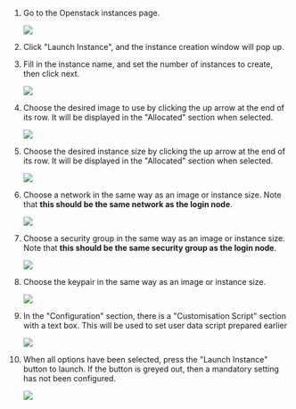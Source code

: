 
1. Go to the Openstack instances page.

    ![](img/openstack_instances.png)

1. Click "Launch Instance", and the instance creation window will pop up.

1. Fill in the instance name, and set the number of instances to create, then click next.

    ![](img/openstack_instance_details_count2.png)

1. Choose the desired image to use by clicking the up arrow at the end of its row. It will be displayed in the "Allocated" section when selected.

    ![](img/openstack_instance_source.png)

1. Choose the desired instance size by clicking the up arrow at the end of its row. It will be displayed in the "Allocated" section when selected.

    ![](img/openstack_instance_flavours.png)

1. Choose a network in the same way as an image or instance size. Note that **this should be the same network as the login node**.

    ![](img/openstack_instance_network.png)

1. Choose a security group in the same way as an image or instance size. Note that **this should be the same security group as the login node**.

    ![](img/openstack_instance_security.png)

1. Choose the keypair in the same way as an image or instance size.

    ![](img/openstack_instance_keypair.png)

1. In the "Configuration" section, there is a "Customisation Script" section with a text box. This will be used to set user data script prepared earlier

    ![](img/openstack_instance_configuration.png)

1. When all options have been selected, press the "Launch Instance" button to launch. If the button is greyed out, then a mandatory setting has not been configured.

    ![](img/openstack_instance_ready.png)

